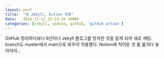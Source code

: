 ```yaml
---
layout: post
title:  "새 Jekyll, Action 적용"
date:   2024-11-12 22:23:20 +0900
categories: [jekyll, update, github, 'github action']
---
```

GitHub 정리하다보니 6년이나 Jekyll 블로그를 방치한 것을 알게 되어 새로 세팅.
branch도 master에서 main으로 바꾸어 적용했다.
Notion에 적어둔 것 좀 옮겨다 놓아야지...
